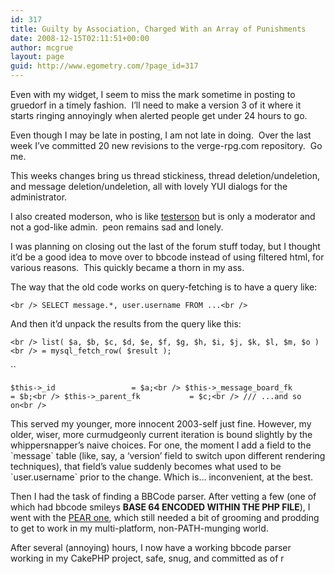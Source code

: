 ```yaml
---
id: 317
title: Guilty by Association, Charged With an Array of Punishments
date: 2008-12-15T02:11:51+00:00
author: mcgrue
layout: page
guid: http://www.egometry.com/?page_id=317
---
```

Even with my widget, I seem to miss the mark sometime in posting to gruedorf in a timely fashion.  I&#8217;ll need to make a version 3 of it where it starts ringing annoyingly when alerted people get under 24 hours to go.

Even though I may be late in posting, I am not late in doing.  Over the last week I&#8217;ve committed 20 new revisions to the verge-rpg.com repository.  Go me.

This weeks changes bring us thread stickiness, thread deletion/undeletion, and message deletion/undeletion, all with lovely YUI dialogs for the administrator.  

I also created moderson, who is like [testerson](http://www.google.com/search?q=testerson) but is only a moderator and not a god-like admin.  peon remains sad and lonely.

I was planning on closing out the last of the forum stuff today, but I thought it&#8217;d be a good idea to move over to bbcode instead of using filtered html, for various reasons.  This quickly became a thorn in my ass.

The way that the old code works on query-fetching is to have a query like:

`<br />
SELECT message.*, user.username FROM ...<br />
` 

And then it&#8217;d unpack the results from the query like this:

`<br />
list( $a, $b, $c, $d, $e, $f, $g, $h, $i, $j, $k, $l, $m, $o )<br />
= mysql_fetch_row( $result );`

 ``

`$this->_id          		= $a;<br />
$this->_message_board_fk    	= $b;<br />
$this->_parent_fk       	= $c;<br />
/// ...and so on<br />
` 

This served my younger, more innocent 2003-self just fine. However, my older, wiser, more curmudgeonly current iteration is bound slightly by the whippersnapper&#8217;s naive choices. For one, the moment I add a field to the \`message\` table (like, say, a &#8216;version&#8217; field to switch upon different rendering techniques), that field&#8217;s value suddenly becomes what used to be \`user.username\` prior to the change. Which is&#8230; inconvenient, at the best.

Then I had the task of finding a BBCode parser. After vetting a few (one of which had bbcode smileys **BASE 64 ENCODED WITHIN THE PHP FILE**), I went with the [PEAR one](http://pear.php.net/package/HTML_BBCodeParser), which still needed a bit of grooming and prodding to get to work in my multi-platform, non-PATH-munging world.

After several (annoying) hours, I now have a working bbcode parser working in my CakePHP project, safe, snug, and committed as of r